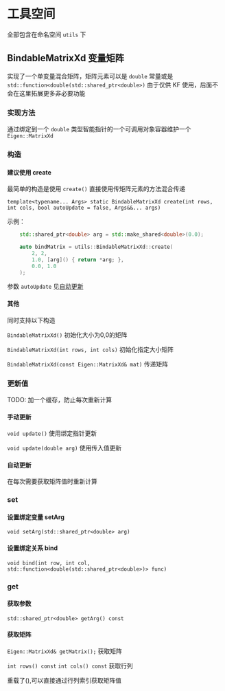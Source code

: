 # 工具空间

全部包含在命名空间 `utils` 下

## BindableMatrixXd 变量矩阵

实现了一个单变量混合矩阵，矩阵元素可以是 `double` 常量或是 `std::function<double(std::shared_ptr<double>)`
由于仅供 KF 使用，后面不会在这里拓展更多非必要功能

### 实现方法

通过绑定到一个 `double` 类型智能指针的一个可调用对象容器维护一个 `Eigen::MatrixXd`

### 构造

#### 建议使用 create

最简单的构造是使用 `create()`
直接使用传矩阵元素的方法混合传递

`template<typename... Args> static BindableMatrixXd create(int rows, int cols, bool autoUpdate = false, Args&&... args)`

示例：

```cpp
    std::shared_ptr<double> arg = std::make_shared<double>(0.0);

    auto bindMatrix = utils::BindableMatrixXd::create(
        2, 2,
        1.0, [arg]() { return *arg; },
        0.0, 1.0
    );
```

参数 `autoUpdate` 见[自动更新](./README.md#自动更新)

#### 其他

同时支持以下构造

`BindableMatrixXd()`
初始化大小为0,0的矩阵

`BindableMatrixXd(int rows, int cols)`
初始化指定大小矩阵

`BindableMatrixXd(const Eigen::MatrixXd& mat)`
传递矩阵

### 更新值

TODO: 加一个缓存，防止每次重新计算

#### 手动更新

`void update()`
使用绑定指针更新

`void update(double arg)`
使用传入值更新

#### 自动更新

在每次需要获取矩阵值时重新计算

### set

#### 设置绑定变量 setArg

`void setArg(std::shared_ptr<double> arg)`

#### 设置绑定关系 bind

`void bind(int row, int col, std::function<double(std::shared_ptr<double>)> func)`

### get

#### 获取参数

`std::shared_ptr<double> getArg() const`

#### 获取矩阵

`Eigen::MatrixXd& getMatrix();`
获取矩阵

`int rows() const`
`int cols() const`
获取行列

重载了(),可以直接通过行列索引获取矩阵值